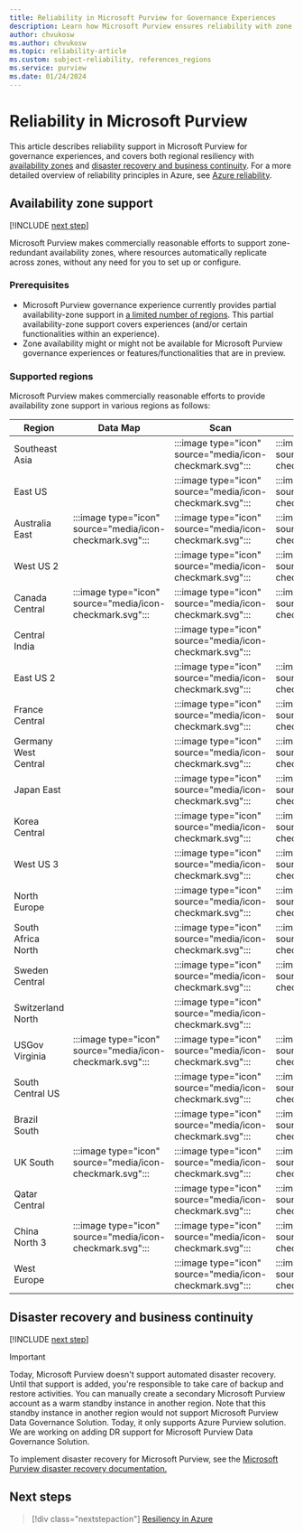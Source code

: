 ```yaml
---
title: Reliability in Microsoft Purview for Governance Experiences
description: Learn how Microsoft Purview ensures reliability with zone redundancy, disaster recovery, and business continuity for resilient data governance.
author: chvukosw
ms.author: chvukosw
ms.topic: reliability-article
ms.custom: subject-reliability, references_regions
ms.service: purview
ms.date: 01/24/2024
---
```


# Reliability in Microsoft Purview

This article describes reliability support in Microsoft Purview for governance experiences, and covers both regional resiliency with [availability zones](#availability-zone-support) and [disaster recovery and business continuity](#disaster-recovery-and-business-continuity). For a more detailed overview of reliability principles in Azure, see [Azure reliability](/azure/well-architected/reliability/).

## Availability zone support

[!INCLUDE [next step](includes/reliability-availability-zone-description-include.md)]

Microsoft Purview makes commercially reasonable efforts to support zone-redundant availability zones, where resources automatically replicate across zones, without any need for you to set up or configure.

### Prerequisites

- Microsoft Purview governance experience currently provides partial availability-zone support in [a limited number of regions](#supported-regions). This partial availability-zone support covers experiences (and/or certain functionalities within an experience).
- Zone availability might or might not be available for Microsoft Purview governance experiences or features/functionalities that are in preview.

### Supported regions

Microsoft Purview makes commercially reasonable efforts to provide availability zone support in various regions as follows:

| Region | Data Map  | Scan | Policy | Insights |
| ---     | ---      | ---  | ---    | ---     |
|Southeast Asia||:::image type="icon" source="media/icon-checkmark.svg":::|:::image type="icon" source="media/icon-checkmark.svg":::|:::image type="icon" source="media/icon-checkmark.svg":::|
|East US||:::image type="icon" source="media/icon-checkmark.svg":::|:::image type="icon" source="media/icon-checkmark.svg":::|:::image type="icon" source="media/icon-checkmark.svg":::|
|Australia East|:::image type="icon" source="media/icon-checkmark.svg":::|:::image type="icon" source="media/icon-checkmark.svg":::|:::image type="icon" source="media/icon-checkmark.svg"::: |:::image type="icon" source="media/icon-checkmark.svg":::|
|West US 2||:::image type="icon" source="media/icon-checkmark.svg":::|:::image type="icon" source="media/icon-checkmark.svg":::|:::image type="icon" source="media/icon-checkmark.svg":::|
|Canada Central|:::image type="icon" source="media/icon-checkmark.svg":::|:::image type="icon" source="media/icon-checkmark.svg":::|:::image type="icon" source="media/icon-checkmark.svg"::: |:::image type="icon" source="media/icon-checkmark.svg":::|
|Central India||:::image type="icon" source="media/icon-checkmark.svg":::||:::image type="icon" source="media/icon-checkmark.svg":::|
|East US 2||:::image type="icon" source="media/icon-checkmark.svg":::|:::image type="icon" source="media/icon-checkmark.svg":::|:::image type="icon" source="media/icon-checkmark.svg":::|
|France Central||:::image type="icon" source="media/icon-checkmark.svg":::|:::image type="icon" source="media/icon-checkmark.svg":::|:::image type="icon" source="media/icon-checkmark.svg":::|
|Germany West Central||:::image type="icon" source="media/icon-checkmark.svg":::|:::image type="icon" source="media/icon-checkmark.svg":::|:::image type="icon" source="media/icon-checkmark.svg":::|
|Japan East||:::image type="icon" source="media/icon-checkmark.svg":::|:::image type="icon" source="media/icon-checkmark.svg":::|:::image type="icon" source="media/icon-checkmark.svg":::|
|Korea Central||:::image type="icon" source="media/icon-checkmark.svg":::|:::image type="icon" source="media/icon-checkmark.svg":::|:::image type="icon" source="media/icon-checkmark.svg":::|
|West US 3||:::image type="icon" source="media/icon-checkmark.svg":::|:::image type="icon" source="media/icon-checkmark.svg":::|:::image type="icon" source="media/icon-checkmark.svg":::|
|North Europe||:::image type="icon" source="media/icon-checkmark.svg":::|:::image type="icon" source="media/icon-checkmark.svg":::|:::image type="icon" source="media/icon-checkmark.svg":::|
|South Africa North||:::image type="icon" source="media/icon-checkmark.svg":::|:::image type="icon" source="media/icon-checkmark.svg":::|:::image type="icon" source="media/icon-checkmark.svg":::|
|Sweden Central||:::image type="icon" source="media/icon-checkmark.svg":::|:::image type="icon" source="media/icon-checkmark.svg":::|:::image type="icon" source="media/icon-checkmark.svg"::: |
|Switzerland North||:::image type="icon" source="media/icon-checkmark.svg":::|||
|USGov Virginia|:::image type="icon" source="media/icon-checkmark.svg":::|:::image type="icon" source="media/icon-checkmark.svg":::|:::image type="icon" source="media/icon-checkmark.svg"::: |:::image type="icon" source="media/icon-checkmark.svg":::|
|South Central US||:::image type="icon" source="media/icon-checkmark.svg":::|:::image type="icon" source="media/icon-checkmark.svg":::|:::image type="icon" source="media/icon-checkmark.svg":::|
|Brazil South||:::image type="icon" source="media/icon-checkmark.svg":::|:::image type="icon" source="media/icon-checkmark.svg":::|:::image type="icon" source="media/icon-checkmark.svg":::|
|UK South|:::image type="icon" source="media/icon-checkmark.svg":::|:::image type="icon" source="media/icon-checkmark.svg":::|:::image type="icon" source="media/icon-checkmark.svg"::: |:::image type="icon" source="media/icon-checkmark.svg":::|
|Qatar Central||:::image type="icon" source="media/icon-checkmark.svg":::|:::image type="icon" source="media/icon-checkmark.svg":::|:::image type="icon" source="media/icon-checkmark.svg":::|
|China North 3|:::image type="icon" source="media/icon-checkmark.svg":::|:::image type="icon" source="media/icon-checkmark.svg":::|:::image type="icon" source="media/icon-checkmark.svg"::: |:::image type="icon" source="media/icon-checkmark.svg":::|
|West Europe||:::image type="icon" source="media/icon-checkmark.svg":::|:::image type="icon" source="media/icon-checkmark.svg":::|:::image type="icon" source="media/icon-checkmark.svg":::|

## Disaster recovery and business continuity

[!INCLUDE [next step](includes/reliability-disaster-recovery-description-include.md)]

>[!IMPORTANT]
>Today, Microsoft Purview doesn't support automated disaster recovery. Until that support is added, you're responsible to take care of backup and restore activities. You can manually create a secondary Microsoft Purview account as a warm standby instance in another region. Note that this standby instance in another region would not support Microsoft Purview Data Governance Solution. Today, it only supports Azure Purview solution. We are working on adding DR support for Microsoft Purview Data Governance Solution.

To implement disaster recovery for Microsoft Purview, see the [Microsoft Purview disaster recovery documentation.](/purview/disaster-recovery)

## Next steps

> [!div class="nextstepaction"]
> [Resiliency in Azure](/azure/well-architected/reliability/)
